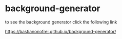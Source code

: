 # background-generator


to see the background generator click the following link

https://bastianonofrei.github.io/background-generator/
